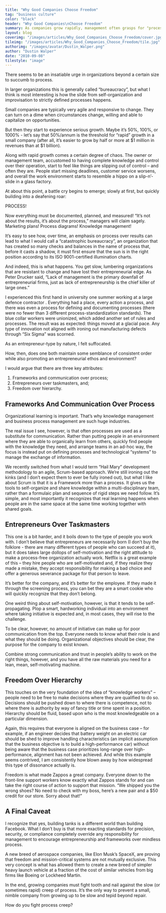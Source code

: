 ```yaml
---
title: "Why Good Companies Choose Freedom"
tag: "business culture"
color: "black"
header: "Why Good Companies\nChoose Freedom"
summary: As companies grow rapidly, management often grasps for "process" as a way to deal with increasing complexity. Success depends on their ability to fight this urge.
layout: blog
coverimg: "/images/articles/Why_Good_Companies_Choose_Freedom/cover.jpg"
tileimg: "/images/articles/Why_Good_Companies_Choose_Freedom/tile.jpg"
authorimg: "/images/avatar/Dustin_Walper.png"
author: "Dustin Walper"
date: "2010-09-08"
tilestyle: "image"
---
```


There seems to be an insatiable urge in organizations beyond a certain size to succumb to process.

In larger organizations this is generally called “bureaucracy”, but what I think is most interesting is how the slide from self-organization and improvisation to strictly defined processes happens.

Small companies are typically very agile and responsive to change. They can turn on a dime when circumstances change, willing and able to capitalize on opportunities.

But then they start to experience serious growth. Maybe it’s 50%, 100%, or 1000% - let’s say that 50%/annum is the threshold for “rapid” growth in a small company (after all, it’s easier to grow by half or more at $1 million in revenues than at $1 billion).

Along with rapid growth comes a certain degree of chaos. The owner or management team, accustomed to having complete knowledge and control over their operation, start to feel like things are slipping out of control – and often they are. People start missing deadlines, customer service worsens, and overall the work environment starts to resemble a hippo on a slip-n’-slide in a glass factory.

At about this point, a battle cry begins to emerge; slowly at first, but quickly building into a deafening roar:

PROCESS!

Now everything must be documented, planned, and measured! “It’s not about the results, it’s about the process,” managers will claim sagely. Marketing plans! Process diagrams! Knowledge management!

It’s easy to see how, over time, an emphasis on process over results can lead to what I would call a “catastrophic bureaucracy”, an organization that has created so many checks and balances in the name of process that, before it casts a shadow, it must first ensure that the sun is in the right position according to its ISO 9001-certified illumination charts.

And indeed, this is what happens. You get slow, lumbering organizations that are resistant to change and have lost their entrepreneurial edge. As Peter Drucker said, “Lack of management is the primary downfall of entrepreneurial firms, just as lack of entrepreneurship is the chief killer of large ones.”

I experienced this first hand in university one summer working at a large defence contractor . Everything had a place, every action a process, and there was even a process for defining and documenting processes (there were no fewer than 3 different process-standardization standards). The blue collar workers were unionized, which added another set of rules and processes. The result was as expected: things moved at a glacial pace. Any type of innovation not aligned with ironing out manufacturing defects through “Six Sigma” was scorned.

As an entrepreneur-type by nature, I felt suffocated.

How, then, does one both maintain some semblance of consistent order while also promoting an entrepreneurial ethos and environment?

I would argue that there are three key attributes:

1. Frameworks and communication over process;
2. Entrepreneurs over taskmasters, and;
3. Freedom over hierarchy.

## Frameworks And Communication Over Process ##

Organizational learning is important. That’s why knowledge management and business process management are such huge industries.

The real issue I see, however, is that often processes are used as a substitute for communication. Rather than putting people in an environment where they are able to organically learn from others, quickly find people with the knowledge they need, and arrange teams in an ad-hoc way, the focus is instead put on defining processes and technological “systems” to manage the exchange of information.

We recently switched from what I would term “Hail Mary” development methodology to an agile, Scrum-based approach. We’re still ironing out the kinks (and I don’t expect them to ever be fully ironed out), but what I like about Scrum is that it is a Framework more than a process. It gives us the tools to self-organize and share knowledge within a multi-disciplinary team, rather than a formulaic plan and sequence of rigid steps we need follow. It’s simple, and most importantly it recognizes that real learning happens when people are in the same space at the same time working together with shared goals.

## Entrepreneurs Over Taskmasters ##

This one is a bit harder, and it boils down to the type of people you work with. I don’t believe that entrepreneurs are necessarily born (I don’t buy the folklore - there are many different types of people who can succeed at it), but it does takes large dollops of self-motivation and the right attitude to make a process-free organization actually work. Netflix is a great example of this – they hire people who are self-motivated and, if they realize they made a mistake, they accept responsibility for making a bad choice and offer a generous severance package for that person to leave.

It’s better for the company, and it’s better for the employee. If they made it through the screening process, you can bet they are a smart cookie who will quickly recognize that they don’t belong.

One weird thing about self-motivation, however, is that it tends to be self-propagating. Plop a smart, hardworking individual into an environment where taking initiative is expected and, in most cases, they will rise to the challenge.

To be clear, however, no amount of initiative can make up for poor communication from the top. Everyone needs to know what their role is and what they should be doing. Organizational objectives should be clear, the purpose for the company to exist known.

Combine strong communication and trust in people’s ability to work on the right things, however, and you have all the raw materials you need for a lean, mean, self-motivating machine.

## Freedom Over Hierarchy ##

This touches on the very foundation of the idea of “knowledge workers” – people need to be free to make decisions where they are qualified to do so. Decisions should be pushed down to where there is competence, not to where there is authority by way of fancy title or time spent in a position. Hierarchy should be fluid, based upon who is the most knowledgeable on a particular dimension.

Again, this requires that everyone is aligned on the business case – for example, if an engineer decides that battery weight on an electric car should be shed to improve handling characteristics (an implicit assumption that the business objective is to build a high-performance car) without being aware that the business case prioritizes long-range over high-performance, alignment has not been achieved. And while this example seems contrived, I am consistently how blown away by how widespread this type of dissonance actually is.

Freedom is what made Zappos a great company. Everyone down to the front-line support workers know exactly what Zappos stands for and can take the right course of action to support that mission. “We shipped you the wrong shoes? No need to check with my boss, here’s a new pair and a $50 credit for our store. Sorry about that!”

## A Final Caveat ##

I recognize that yes, building tanks is a different world than building Facebook. What I don’t buy is that more exacting standards for precision, security, or compliance completely override any responsibility for management to encourage entrepreneurship and frameworks over mindless process.

A new breed of aerospace companies, like Elon Musk’s SpaceX, are proving that freedom and mission-critical systems are not mutually exclusive. This very concept is what has allowed them to create a new breed of simpler heavy launch vehicle at a fraction of the cost of similar vehicles from big firms like Boeing or Lockheed Martin.

In the end, growing companies must fight tooth and nail against the slow (or sometimes rapid) creep of process. It’s the only way to prevent a small, nimble company from growing up to be slow and tepid beyond repair.

How do you fight process creep?

